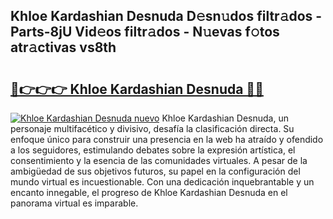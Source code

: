 ## Khloe Kardashian Desnuda D𝚎sn𝚞dos filtr𝚊dos - Parts-8jU Vid𝚎os filtr𝚊dos - N𝚞evas f𝚘tos atr𝚊ctivas vs8th

# <h2><a href="http://mb74uh.tromn.icu/?c=Khloe+Kardashian+Desnuda">🔗👉👉👉 Khloe Kardashian Desnuda 🔗🔗</a></h2>

[![Khloe Kardashian Desnuda nuevo](https://i.imgur.com/pEAQMta.gif)](http://mb74uh.tromn.icu/?c=Khloe+Kardashian+Desnuda)
Khloe Kardashian Desnuda, un personaje multifacético y divisivo, desafía la clasificación directa. Su enfoque único para construir una presencia en la web ha atraído y ofendido a los seguidores, estimulando debates sobre la expresión artística, el consentimiento y la esencia de las comunidades virtuales. A pesar de la ambigüedad de sus objetivos futuros, su papel en la configuración del mundo virtual es incuestionable. Con una dedicación inquebrantable y un encanto innegable, el progreso de Khloe Kardashian Desnuda en el panorama virtual es imparable.
